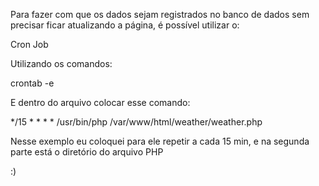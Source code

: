 Para fazer com que os dados sejam registrados no banco de dados sem precisar ficar atualizando a página, é possível utilizar o:

Cron Job

Utilizando os comandos:

crontab -e

E dentro do arquivo colocar esse comando:

*/15 * * * * /usr/bin/php /var/www/html/weather/weather.php

Nesse exemplo eu coloquei para ele repetir a cada 15 min, e na segunda parte está o diretório do arquivo PHP

:)
